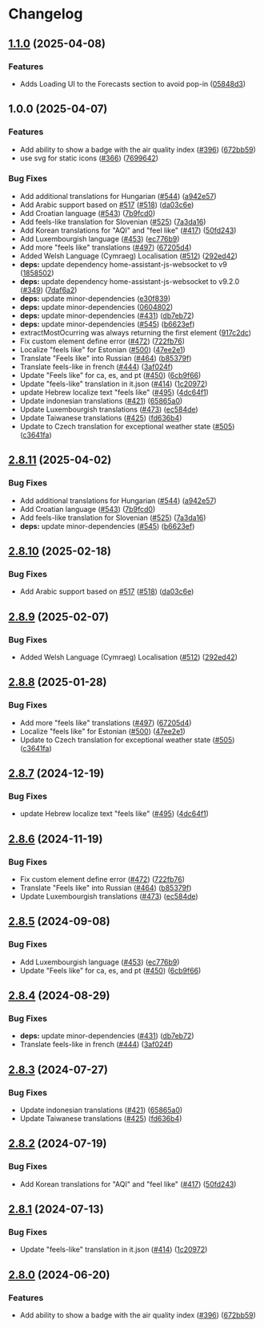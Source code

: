 # Changelog

## [1.1.0](https://github.com/clarinetJWD/bolder-weather-card/compare/v1.0.0...v1.1.0) (2025-04-08)


### Features

* Adds Loading UI to the Forecasts section to avoid pop-in ([05848d3](https://github.com/clarinetJWD/bolder-weather-card/commit/05848d3284c95b83e967db0f7a049832769d7918))

## 1.0.0 (2025-04-07)


### Features

* Add ability to show a badge with the air quality index ([#396](https://github.com/clarinetJWD/bolder-weather-card/issues/396)) ([672bb59](https://github.com/clarinetJWD/bolder-weather-card/commit/672bb59858f00ca47a535e308e12ba4d40e6dc72))
* use svg for static icons ([#366](https://github.com/clarinetJWD/bolder-weather-card/issues/366)) ([7699642](https://github.com/clarinetJWD/bolder-weather-card/commit/76996428b09800e6f60a6b7b3f48559e806ae3fb))


### Bug Fixes

* Add additional translations for Hungarian ([#544](https://github.com/clarinetJWD/bolder-weather-card/issues/544)) ([a942e57](https://github.com/clarinetJWD/bolder-weather-card/commit/a942e57d503550f9c80508819baebb4ed403e384))
* Add Arabic support based on [#517](https://github.com/clarinetJWD/bolder-weather-card/issues/517) ([#518](https://github.com/clarinetJWD/bolder-weather-card/issues/518)) ([da03c6e](https://github.com/clarinetJWD/bolder-weather-card/commit/da03c6ebba9a600c28d943285545ed21dbbaa12b))
* Add Croatian language ([#543](https://github.com/clarinetJWD/bolder-weather-card/issues/543)) ([7b9fcd0](https://github.com/clarinetJWD/bolder-weather-card/commit/7b9fcd096a1c9e6573c2943b404b93268d6ebed7))
* Add feels-like translation for Slovenian ([#525](https://github.com/clarinetJWD/bolder-weather-card/issues/525)) ([7a3da16](https://github.com/clarinetJWD/bolder-weather-card/commit/7a3da16dccc22836585fc935039c842d64bc54c6))
* Add Korean translations for "AQI" and "feel like" ([#417](https://github.com/clarinetJWD/bolder-weather-card/issues/417)) ([50fd243](https://github.com/clarinetJWD/bolder-weather-card/commit/50fd24387bde29499a406612b3d0bb9f1bbe6c12))
* Add Luxembourgish language ([#453](https://github.com/clarinetJWD/bolder-weather-card/issues/453)) ([ec776b9](https://github.com/clarinetJWD/bolder-weather-card/commit/ec776b97bda116ef5f390d93cacafcd4f0f10e89))
* Add more "feels like" translations ([#497](https://github.com/clarinetJWD/bolder-weather-card/issues/497)) ([67205d4](https://github.com/clarinetJWD/bolder-weather-card/commit/67205d41a7f7acfbcf336161715efdbe44c9699c))
* Added Welsh Language (Cymraeg) Localisation ([#512](https://github.com/clarinetJWD/bolder-weather-card/issues/512)) ([292ed42](https://github.com/clarinetJWD/bolder-weather-card/commit/292ed4283a419470f10fe8891e26d7cd98352f0b))
* **deps:** update dependency home-assistant-js-websocket to v9 ([1858502](https://github.com/clarinetJWD/bolder-weather-card/commit/1858502e0a2538f980bfde84491dd873f22ce2e5))
* **deps:** update dependency home-assistant-js-websocket to v9.2.0 ([#349](https://github.com/clarinetJWD/bolder-weather-card/issues/349)) ([7daf6a2](https://github.com/clarinetJWD/bolder-weather-card/commit/7daf6a297c5dfb37f533709d1ed25628d96aeee3))
* **deps:** update minor-dependencies ([e30f839](https://github.com/clarinetJWD/bolder-weather-card/commit/e30f839c4e1fc3fe88063036a77797694c047bf0))
* **deps:** update minor-dependencies ([0604802](https://github.com/clarinetJWD/bolder-weather-card/commit/0604802217014fb6ddd261fb58844b0c2c33ee21))
* **deps:** update minor-dependencies ([#431](https://github.com/clarinetJWD/bolder-weather-card/issues/431)) ([db7eb72](https://github.com/clarinetJWD/bolder-weather-card/commit/db7eb72c21902be234ed4149788465a7e48c1ee5))
* **deps:** update minor-dependencies ([#545](https://github.com/clarinetJWD/bolder-weather-card/issues/545)) ([b6623ef](https://github.com/clarinetJWD/bolder-weather-card/commit/b6623efa5f10af90bb704dedd44ac7239354d5f2))
* extractMostOcurring was always returning the first element ([917c2dc](https://github.com/clarinetJWD/bolder-weather-card/commit/917c2dc4d0c1c6ca1af9eb5898fab8551a6d7717))
* Fix custom element define error ([#472](https://github.com/clarinetJWD/bolder-weather-card/issues/472)) ([722fb76](https://github.com/clarinetJWD/bolder-weather-card/commit/722fb763b56282f7b3dbfb5ab55c332c404a3390))
* Localize "feels like" for Estonian ([#500](https://github.com/clarinetJWD/bolder-weather-card/issues/500)) ([47ee2e1](https://github.com/clarinetJWD/bolder-weather-card/commit/47ee2e15218dca9531cabb64914791c2189f71c2))
* Translate "Feels like" into Russian ([#464](https://github.com/clarinetJWD/bolder-weather-card/issues/464)) ([b85379f](https://github.com/clarinetJWD/bolder-weather-card/commit/b85379fdf5a341a4ad802ee36061b086ce385607))
* Translate feels-like in french ([#444](https://github.com/clarinetJWD/bolder-weather-card/issues/444)) ([3af024f](https://github.com/clarinetJWD/bolder-weather-card/commit/3af024f6bfb5fefa6a053066f81278e5c83b1d25))
* Update "Feels like" for ca, es, and pt ([#450](https://github.com/clarinetJWD/bolder-weather-card/issues/450)) ([6cb9f66](https://github.com/clarinetJWD/bolder-weather-card/commit/6cb9f66938c172ff767180eb603e26f35a86dbf1))
* Update "feels-like" translation in it.json ([#414](https://github.com/clarinetJWD/bolder-weather-card/issues/414)) ([1c20972](https://github.com/clarinetJWD/bolder-weather-card/commit/1c209725ba187d5ba2aedc0ffb3ac9b5e0c7f920))
* update Hebrew localize text "feels like" ([#495](https://github.com/clarinetJWD/bolder-weather-card/issues/495)) ([4dc64f1](https://github.com/clarinetJWD/bolder-weather-card/commit/4dc64f1c1ea30d0b484df8507aa78a74634b795d))
* Update indonesian translations ([#421](https://github.com/clarinetJWD/bolder-weather-card/issues/421)) ([65865a0](https://github.com/clarinetJWD/bolder-weather-card/commit/65865a03576517f7f615f0e61639b3eb9c216d38))
* Update Luxembourgish translations ([#473](https://github.com/clarinetJWD/bolder-weather-card/issues/473)) ([ec584de](https://github.com/clarinetJWD/bolder-weather-card/commit/ec584decf5a78300e1652036d494513f2279c49c))
* Update Taiwanese translations ([#425](https://github.com/clarinetJWD/bolder-weather-card/issues/425)) ([fd636b4](https://github.com/clarinetJWD/bolder-weather-card/commit/fd636b4afd4ecc3d92af1f7e6a494f41ba5e5d8c))
* Update to Czech translation for exceptional weather state ([#505](https://github.com/clarinetJWD/bolder-weather-card/issues/505)) ([c3641fa](https://github.com/clarinetJWD/bolder-weather-card/commit/c3641fa30f765e231117dc67f9f1db505de0ad0e))

## [2.8.11](https://github.com/pkissling/clock-weather-card/compare/v2.8.10...v2.8.11) (2025-04-02)


### Bug Fixes

* Add additional translations for Hungarian ([#544](https://github.com/pkissling/clock-weather-card/issues/544)) ([a942e57](https://github.com/pkissling/clock-weather-card/commit/a942e57d503550f9c80508819baebb4ed403e384))
* Add Croatian language ([#543](https://github.com/pkissling/clock-weather-card/issues/543)) ([7b9fcd0](https://github.com/pkissling/clock-weather-card/commit/7b9fcd096a1c9e6573c2943b404b93268d6ebed7))
* Add feels-like translation for Slovenian ([#525](https://github.com/pkissling/clock-weather-card/issues/525)) ([7a3da16](https://github.com/pkissling/clock-weather-card/commit/7a3da16dccc22836585fc935039c842d64bc54c6))
* **deps:** update minor-dependencies ([#545](https://github.com/pkissling/clock-weather-card/issues/545)) ([b6623ef](https://github.com/pkissling/clock-weather-card/commit/b6623efa5f10af90bb704dedd44ac7239354d5f2))

## [2.8.10](https://github.com/pkissling/clock-weather-card/compare/v2.8.9...v2.8.10) (2025-02-18)


### Bug Fixes

* Add Arabic support based on [#517](https://github.com/pkissling/clock-weather-card/issues/517) ([#518](https://github.com/pkissling/clock-weather-card/issues/518)) ([da03c6e](https://github.com/pkissling/clock-weather-card/commit/da03c6ebba9a600c28d943285545ed21dbbaa12b))

## [2.8.9](https://github.com/pkissling/clock-weather-card/compare/v2.8.8...v2.8.9) (2025-02-07)


### Bug Fixes

* Added Welsh Language (Cymraeg) Localisation ([#512](https://github.com/pkissling/clock-weather-card/issues/512)) ([292ed42](https://github.com/pkissling/clock-weather-card/commit/292ed4283a419470f10fe8891e26d7cd98352f0b))

## [2.8.8](https://github.com/pkissling/clock-weather-card/compare/v2.8.7...v2.8.8) (2025-01-28)


### Bug Fixes

* Add more "feels like" translations ([#497](https://github.com/pkissling/clock-weather-card/issues/497)) ([67205d4](https://github.com/pkissling/clock-weather-card/commit/67205d41a7f7acfbcf336161715efdbe44c9699c))
* Localize "feels like" for Estonian ([#500](https://github.com/pkissling/clock-weather-card/issues/500)) ([47ee2e1](https://github.com/pkissling/clock-weather-card/commit/47ee2e15218dca9531cabb64914791c2189f71c2))
* Update to Czech translation for exceptional weather state ([#505](https://github.com/pkissling/clock-weather-card/issues/505)) ([c3641fa](https://github.com/pkissling/clock-weather-card/commit/c3641fa30f765e231117dc67f9f1db505de0ad0e))

## [2.8.7](https://github.com/pkissling/clock-weather-card/compare/v2.8.6...v2.8.7) (2024-12-19)


### Bug Fixes

* update Hebrew localize text "feels like" ([#495](https://github.com/pkissling/clock-weather-card/issues/495)) ([4dc64f1](https://github.com/pkissling/clock-weather-card/commit/4dc64f1c1ea30d0b484df8507aa78a74634b795d))

## [2.8.6](https://github.com/pkissling/clock-weather-card/compare/v2.8.5...v2.8.6) (2024-11-19)


### Bug Fixes

* Fix custom element define error ([#472](https://github.com/pkissling/clock-weather-card/issues/472)) ([722fb76](https://github.com/pkissling/clock-weather-card/commit/722fb763b56282f7b3dbfb5ab55c332c404a3390))
* Translate "Feels like" into Russian ([#464](https://github.com/pkissling/clock-weather-card/issues/464)) ([b85379f](https://github.com/pkissling/clock-weather-card/commit/b85379fdf5a341a4ad802ee36061b086ce385607))
* Update Luxembourgish translations ([#473](https://github.com/pkissling/clock-weather-card/issues/473)) ([ec584de](https://github.com/pkissling/clock-weather-card/commit/ec584decf5a78300e1652036d494513f2279c49c))

## [2.8.5](https://github.com/pkissling/clock-weather-card/compare/v2.8.4...v2.8.5) (2024-09-08)


### Bug Fixes

* Add Luxembourgish language ([#453](https://github.com/pkissling/clock-weather-card/issues/453)) ([ec776b9](https://github.com/pkissling/clock-weather-card/commit/ec776b97bda116ef5f390d93cacafcd4f0f10e89))
* Update "Feels like" for ca, es, and pt ([#450](https://github.com/pkissling/clock-weather-card/issues/450)) ([6cb9f66](https://github.com/pkissling/clock-weather-card/commit/6cb9f66938c172ff767180eb603e26f35a86dbf1))

## [2.8.4](https://github.com/pkissling/clock-weather-card/compare/v2.8.3...v2.8.4) (2024-08-29)


### Bug Fixes

* **deps:** update minor-dependencies ([#431](https://github.com/pkissling/clock-weather-card/issues/431)) ([db7eb72](https://github.com/pkissling/clock-weather-card/commit/db7eb72c21902be234ed4149788465a7e48c1ee5))
* Translate feels-like in french ([#444](https://github.com/pkissling/clock-weather-card/issues/444)) ([3af024f](https://github.com/pkissling/clock-weather-card/commit/3af024f6bfb5fefa6a053066f81278e5c83b1d25))

## [2.8.3](https://github.com/pkissling/clock-weather-card/compare/v2.8.2...v2.8.3) (2024-07-27)


### Bug Fixes

* Update indonesian translations ([#421](https://github.com/pkissling/clock-weather-card/issues/421)) ([65865a0](https://github.com/pkissling/clock-weather-card/commit/65865a03576517f7f615f0e61639b3eb9c216d38))
* Update Taiwanese translations ([#425](https://github.com/pkissling/clock-weather-card/issues/425)) ([fd636b4](https://github.com/pkissling/clock-weather-card/commit/fd636b4afd4ecc3d92af1f7e6a494f41ba5e5d8c))

## [2.8.2](https://github.com/pkissling/clock-weather-card/compare/v2.8.1...v2.8.2) (2024-07-19)


### Bug Fixes

* Add Korean translations for "AQI" and "feel like" ([#417](https://github.com/pkissling/clock-weather-card/issues/417)) ([50fd243](https://github.com/pkissling/clock-weather-card/commit/50fd24387bde29499a406612b3d0bb9f1bbe6c12))

## [2.8.1](https://github.com/pkissling/clock-weather-card/compare/v2.8.0...v2.8.1) (2024-07-13)


### Bug Fixes

* Update "feels-like" translation in it.json ([#414](https://github.com/pkissling/clock-weather-card/issues/414)) ([1c20972](https://github.com/pkissling/clock-weather-card/commit/1c209725ba187d5ba2aedc0ffb3ac9b5e0c7f920))

## [2.8.0](https://github.com/pkissling/clock-weather-card/compare/2.7.0...v2.8.0) (2024-06-20)


### Features

* Add ability to show a badge with the air quality index ([#396](https://github.com/pkissling/clock-weather-card/issues/396)) ([672bb59](https://github.com/pkissling/clock-weather-card/commit/672bb59858f00ca47a535e308e12ba4d40e6dc72))
